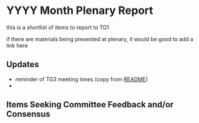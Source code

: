 # YYYY Month Plenary Report

this is a shortlist of items to report to TG1

if there are materials being presented at plenary, it would be good to add a link here

## Updates

- reminder of TG3 meeting times (copy from [README](/README.md))
-

## Items Seeking Committee Feedback and/or Consensus
